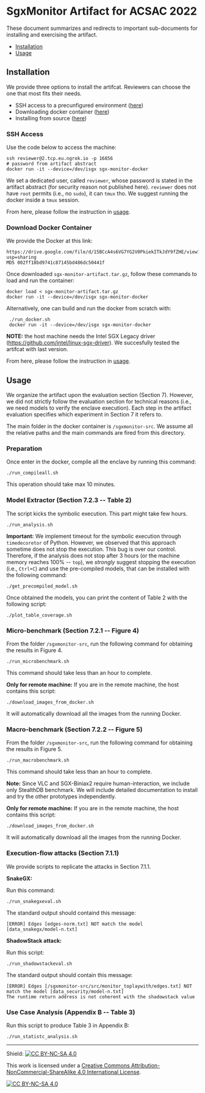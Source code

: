 # SgxMonitor Artifact for ACSAC 2022

These document summarizes and redirects to important sub-documents for
installing and exercising the artifact.

- [Installation](#installation)
- [Usage](#usage)

## Installation

We provide three options to install the artifcat. Reviewers can choose the
one that most fits their needs.

- SSH access to a precunfigured environment ([here](#ssh-access))
- Downloading docker container ([here](#download-docker-container))
- Installing from source ([here](INSTALLATION.md))

### SSH Access

Use the code below to access the machine: 

```
ssh reviewer@2.tcp.eu.ngrok.io -p 16856
# password from artifact abstract
docker run -it --device=/dev/isgx sgx-monitor-docker
```

We set a dedicated user, called `reviewer`, whose password is stated in the
artifact abstract (for security reason not published here).  `reviewer` does not
have `root` permits (i.e., no `sudo`), it can `tmux` tho. We suggest running the
docker inside a `tmux` session.

From here, please follow the instruction in [usage](#usage).

### Download Docker Container

We provide the Docker at this link:
```
https://drive.google.com/file/d/15BCcA4s6VG7YG2V0PkiekITkJdY9fZHE/view?usp=sharing
MD5 002ff18bd9741c87145bd486dc50441f
```
Once downloaded `sgx-monitor-artifact.tar.gz`, follow these commands to load and
run the container:
```
docker load < sgx-monitor-artifact.tar.gz
docker run -it --device=/dev/isgx sgx-monitor-docker
```

Alternatively, one can build and run the docker from scratch with:
```
 ./run_docker.sh
 docker run -it --device=/dev/isgx sgx-monitor-docker
```
**NOTE:** the host machine needs the Intel SGX Legacy driver
(https://github.com/intel/linux-sgx-driver). We succesfully tested the artifcat
with last version.

From here, please follow the instruction in [usage](#usage).

## Usage

We organize the artifact upon the evaluation section (Section 7). However, we
did not strictly follow the evaluation section for technical reasons (i.e., we
need models to verify the enclave execution). Each step in the artifact
evaluation specifies which experiment in Section 7 it refers to.

The main folder in the docker container is `/sgxmonitor-src`. We assume all the
relative paths and the main commands are fired from this directory.

### Preparation

Once enter in the docker, compile all the enclave by running this command:
```
./run_compileall.sh
```
This operation should take max 10 minutes.

### Model Extractor (Section 7.2.3 -- Table 2)

The script kicks the symbolic execution. This part might take few hours.
```
./run_analysis.sh
```
**Important:** We implement timeout for the symbolic execution through
`timedecoretor` of Python. However, we observed that this approach sometime does
not stop the execution. This bug is over our control. Therefore, if the analysis
does not stop after 3 hours (or the machine memory reaches 100% -- `top`), we
*strongly* suggest stopping the execution (i.e., `Ctrl+C`) and use the
pre-compiled models, that can be installed with the following command:
```
./get_precompiled_model.sh
```

Once obtained the models, you can print the content of Table 2 with the following script:
```
./plot_table_coverage.sh
```


### Micro-benchmark (Section 7.2.1 -- Figure 4)

From the folder `/sgxmonitor-src`, run the following command for obtaining the results in Figure 4.

```
./run_microbenchmark.sh
```
This command should take less than an hour to complete.

**Only for remote machine:**
If you are in the remote machine, the host contains this script:
```
./download_images_from_docker.sh
```
It will automatically download all the images from the running Docker.

### Macro-benchmark (Section 7.2.2 -- Figure 5)

From the folder `/sgxmonitor-src`, run the following command for obtaining the results in Figure 5.

```
./run_macrobenchmark.sh
```
This command should take less than an hour to complete.

**Note:**  Since VLC and SGX-Biniax2 require human-interaction, we include only
StealthDB benchmark. We will include detailed documentation to install and try
the other prototypes independently.

**Only for remote machine:**
If you are in the remote machine, the host contains this script:
```
./download_images_from_docker.sh
```
It will automatically download all the images from the running Docker.

### Execution-flow attacks (Section 7.1.1)

We provide scripts to replicate the attacks in Section 7.1.1.

**SnakeGX:**

Run this command:

```
./run_snakegxeval.sh
```

The standard output should containd this message:

```
[ERROR] Edges [edges-norm.txt] NOT match the model [data_snakegx/model-n.txt]
```

**ShadowStack attack:**

Run this script:

```
./run_shadowstackeval.sh
```
The standard output should contain this message:
```
[ERROR] Edges [/sgxmonitor-src/src/monitor_toplaywith/edges.txt] NOT match the model [data_security/model-n.txt]
The runtime return address is not coherent with the shadowstack value
```

### Use Case Analysis (Appendix B -- Table 3)

Run this script to produce Table 3 in Appendix B:

```
./run_statistc_analysis.sh
```

---

Shield: [![CC BY-NC-SA 4.0][cc-by-nc-sa-shield]][cc-by-nc-sa]

This work is licensed under a
[Creative Commons Attribution-NonCommercial-ShareAlike 4.0 International License][cc-by-nc-sa].

[![CC BY-NC-SA 4.0][cc-by-nc-sa-image]][cc-by-nc-sa]

[cc-by-nc-sa]: http://creativecommons.org/licenses/by-nc-sa/4.0/
[cc-by-nc-sa-image]: https://licensebuttons.net/l/by-nc-sa/4.0/88x31.png
[cc-by-nc-sa-shield]: https://img.shields.io/badge/License-CC%20BY--NC--SA%204.0-lightgrey.svg